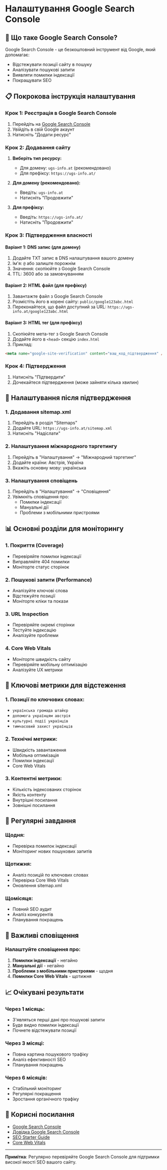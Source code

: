 # Налаштування Google Search Console

## 🎯 Що таке Google Search Console?

Google Search Console - це безкоштовний інструмент від Google, який допомагає:
- Відстежувати позиції сайту в пошуку
- Аналізувати пошукові запити
- Виявляти помилки індексації
- Покращувати SEO

## 📋 Покрокова інструкція налаштування

### Крок 1: Реєстрація в Google Search Console

1. Перейдіть на [Google Search Console](https://search.google.com/search-console)
2. Увійдіть в свій Google акаунт
3. Натисніть "Додати ресурс"

### Крок 2: Додавання сайту

1. **Виберіть тип ресурсу:**
   - Для домену: `ugs-info.at` (рекомендовано)
   - Для префіксу: `https://ugs-info.at/`

2. **Для домену (рекомендовано):**
   - Введіть: `ugs-info.at`
   - Натисніть "Продовжити"

3. **Для префіксу:**
   - Введіть: `https://ugs-info.at/`
   - Натисніть "Продовжити"

### Крок 3: Підтвердження власності

#### Варіант 1: DNS запис (для домену)
1. Додайте TXT запис в DNS налаштування вашого домену
2. Ім'я: `@` або залиште порожнім
3. Значення: скопіюйте з Google Search Console
4. TTL: 3600 або за замовчуванням

#### Варіант 2: HTML файл (для префіксу)
1. Завантажте файл з Google Search Console
2. Розмістіть його в корені сайту: `public/google123abc.html`
3. Переконайтеся, що файл доступний за URL: `https://ugs-info.at/google123abc.html`

#### Варіант 3: HTML тег (для префіксу)
1. Скопіюйте мета-тег з Google Search Console
2. Додайте його в `<head>` секцію `index.html`
3. Приклад:
```html
<meta name="google-site-verification" content="ваш_код_підтвердження" />
```

### Крок 4: Підтвердження
1. Натисніть "Підтвердити"
2. Дочекайтеся підтвердження (може зайняти кілька хвилин)

## 🔧 Налаштування після підтвердження

### 1. Додавання sitemap.xml
1. Перейдіть в розділ "Sitemaps"
2. Додайте URL: `https://ugs-info.at/sitemap.xml`
3. Натисніть "Надіслати"

### 2. Налаштування міжнародного таргетингу
1. Перейдіть в "Налаштування" → "Міжнародний таргетинг"
2. Додайте країни: Австрія, Україна
3. Вкажіть основну мову: українська

### 3. Налаштування сповіщень
1. Перейдіть в "Налаштування" → "Сповіщення"
2. Увімкніть сповіщення про:
   - Помилки індексації
   - Мануальні дії
   - Проблеми з мобільними пристроями

## 📊 Основні розділи для моніторингу

### 1. Покриття (Coverage)
- Перевіряйте помилки індексації
- Виправляйте 404 помилки
- Моніторте статус сторінок

### 2. Пошукові запити (Performance)
- Аналізуйте ключові слова
- Відстежуйте позиції
- Моніторте кліки та покази

### 3. URL Inspection
- Перевіряйте окремі сторінки
- Тестуйте індексацію
- Аналізуйте проблеми

### 4. Core Web Vitals
- Моніторте швидкість сайту
- Перевіряйте мобільну оптимізацію
- Аналізуйте UX метрики

## 🎯 Ключові метрики для відстеження

### 1. Позиції по ключових словах:
- `українська громада штайєр`
- `допомога українцям австрія`
- `культурні події українців`
- `тимчасовий захист українців`

### 2. Технічні метрики:
- Швидкість завантаження
- Мобільна оптимізація
- Помилки індексації
- Core Web Vitals

### 3. Контентні метрики:
- Кількість індексованих сторінок
- Якість контенту
- Внутрішні посилання
- Зовнішні посилання

## 🔄 Регулярні завдання

### Щодня:
- Перевірка помилок індексації
- Моніторинг нових пошукових запитів

### Щотижня:
- Аналіз позицій по ключових словах
- Перевірка Core Web Vitals
- Оновлення sitemap.xml

### Щомісяця:
- Повний SEO аудит
- Аналіз конкурентів
- Планування покращень

## 🚨 Важливі сповіщення

### Налаштуйте сповіщення про:
1. **Помилки індексації** - негайно
2. **Мануальні дії** - негайно
3. **Проблеми з мобільними пристроями** - щодня
4. **Помилки Core Web Vitals** - щотижня

## 📈 Очікувані результати

### Через 1 місяць:
- З'являться перші дані про пошукові запити
- Буде видно помилки індексації
- Почнете відстежувати позиції

### Через 3 місяці:
- Повна картина пошукового трафіку
- Аналіз ефективності SEO
- Планування покращень

### Через 6 місяців:
- Стабільний моніторинг
- Регулярні покращення
- Зростання органічного трафіку

## 🔗 Корисні посилання

- [Google Search Console](https://search.google.com/search-console)
- [Довідка Google Search Console](https://support.google.com/webmasters/)
- [SEO Starter Guide](https://developers.google.com/search/docs/beginner/seo-starter-guide)
- [Core Web Vitals](https://web.dev/vitals/)

---

**Примітка**: Регулярно перевіряйте Google Search Console для підтримки високої якості SEO вашого сайту. 